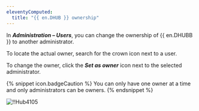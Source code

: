 ```yaml
---
eleventyComputed:
  title: "{{ en.DHUB }} ownership"
---
```

In ***Administration – Users***, you can change the ownership of {{ en.DHUBB }} to another administrator.  

To locate the actual owner, search for the crown icon next to a user.  

To change the owner, click the ***Set as owner*** icon next to the selected administrator.  

{% snippet icon.badgeCaution %} 
You can only have one owner at a time and only administrators can be owners. 
{% endsnippet %}
 
![!!Hub4105](https://webdevolutions.azureedge.net/docs/en/hub/Hub4105.png) 
